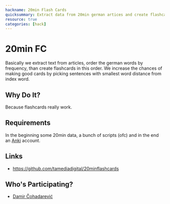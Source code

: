 ```yaml
---
hackname: 20min Flash Cards
quicksummary: Extract data from 20min german artices and create flashcards for learning german
resource: true
categories: [hack]
---
```


20min FC
========

Basically we extract text from articles, order the german words by frequency, than create flashcards in this order.
We increase the chances of making good cards by picking sentences with smallest word distance from index word.

Why Do It?
----------

Because flashcards really work.

Requirements
------------

In the beginning some 20min data, a bunch of scripts (ofc) and in the end an [Anki](https://apps.ankiweb.net/) account.

Links
-----

- https://github.com/tamediadigital/20minflashcards

Who's Participating?
--------------------

* [Damir Čohadarević](/tamedia-hackdays/whoami/damir.cohadarevic.md)

